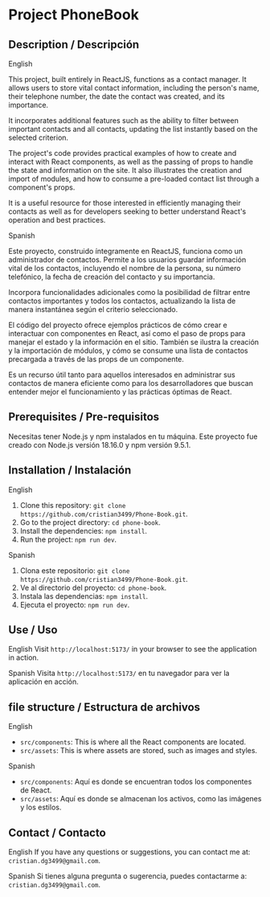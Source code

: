 # Project PhoneBook

## Description / Descripción
English

This project, built entirely in ReactJS, functions as a contact manager. It allows users to store vital contact information, including the person's name, their telephone number, the date the contact was created, and its importance.

It incorporates additional features such as the ability to filter between important contacts and all contacts, updating the list instantly based on the selected criterion.

The project's code provides practical examples of how to create and interact with React components, as well as the passing of props to handle the state and information on the site. It also illustrates the creation and import of modules, and how to consume a pre-loaded contact list through a component's props.

It is a useful resource for those interested in efficiently managing their contacts as well as for developers seeking to better understand React's operation and best practices.


Spanish

Este proyecto, construido íntegramente en ReactJS, funciona como un administrador de contactos. Permite a los usuarios guardar información vital de los contactos, incluyendo el nombre de la persona, su número telefónico, la fecha de creación del contacto y su importancia.

Incorpora funcionalidades adicionales como la posibilidad de filtrar entre contactos importantes y todos los contactos, actualizando la lista de manera instantánea según el criterio seleccionado.

El código del proyecto ofrece ejemplos prácticos de cómo crear e interactuar con componentes en React, así como el paso de props para manejar el estado y la información en el sitio. También se ilustra la creación y la importación de módulos, y cómo se consume una lista de contactos precargada a través de las props de un componente.

Es un recurso útil tanto para aquellos interesados en administrar sus contactos de manera eficiente como para los desarrolladores que buscan entender mejor el funcionamiento y las prácticas óptimas de React.

## Prerequisites / Pre-requisitos
Necesitas tener Node.js y npm instalados en tu máquina. Este proyecto fue creado con Node.js versión 18.16.0 y npm versión 9.5.1. 

## Installation / Instalación
English

1. Clone this repository: `git clone https://github.com/cristian3499/Phone-Book.git`.
2. Go to the project directory: `cd phone-book`.
3. Install the dependencies: `npm install`.
4. Run the project: `npm run dev`.

Spanish

1. Clona este repositorio: `git clone https://github.com/cristian3499/Phone-Book.git`.
2. Ve al directorio del proyecto: `cd phone-book`.
3. Instala las dependencias: `npm install`.
4. Ejecuta el proyecto: `npm run dev`.

## Use / Uso
English
Visit `http://localhost:5173/` in your browser to see the application in action.

Spanish
Visita `http://localhost:5173/` en tu navegador para ver la aplicación en acción.

## file structure / Estructura de archivos
English
- `src/components`: This is where all the React components are located.
- `src/assets`: This is where assets are stored, such as images and styles.

Spanish
- `src/components`: Aquí es donde se encuentran todos los componentes de React.
- `src/assets`: Aquí es donde se almacenan los activos, como las imágenes y los estilos.


## Contact / Contacto
English
If you have any questions or suggestions, you can contact me at: `cristian.dg3499@gmail.com`.

Spanish
Si tienes alguna pregunta o sugerencia, puedes contactarme a: `cristian.dg3499@gmail.com`.
